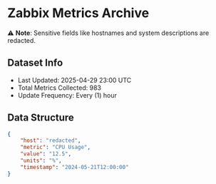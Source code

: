 # Zabbix Metrics Archive

⚠️ **Note**: Sensitive fields like hostnames and system descriptions are redacted.

## Dataset Info
- Last Updated: 2025-04-29 23:00 UTC
- Total Metrics Collected: 983
- Update Frequency: Every (1) hour

## Data Structure
```json
{
    "host": "redacted",
    "metric": "CPU Usage",
    "value": "12.5",
    "units": "%",
    "timestamp": "2024-05-21T12:00:00"
}
```

